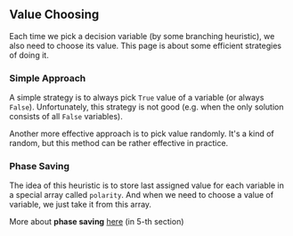 ## Value Choosing

Each time we pick a decision variable (by some branching heuristic), we also need to choose its
value. This page is about some efficient strategies of doing it.

### Simple Approach

A simple strategy is to always pick `True` value of a variable (or always `False`). 
Unfortunately, this strategy is not good (e.g. when the only solution
consists of all `False` variables).

Another more effective approach is to pick value randomly. It's a kind
of random, but this method can be rather effective in practice.

### Phase Saving

The idea of this heuristic is to store last assigned value for each variable in a
special array called `polarity`. And when we need to choose a value
of variable, we just take it from this array.


More about **phase saving** [here](http://reasoning.cs.ucla.edu/fetch.php?id=81&type=pdf)
(in 5-th section)
